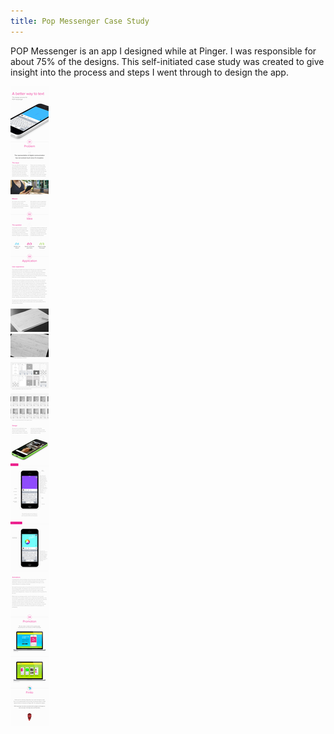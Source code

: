 ```yaml
---
title: Pop Messenger Case Study
---
```


POP Messenger is an app I designed while at Pinger. I was responsible for about 75% of the designs. This self-initiated case study was created to give insight into the process and steps I went through to design the app.

![City In](assets/img/work/proj-2/popstudy.jpg)